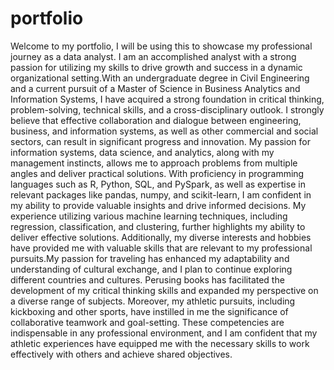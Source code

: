 # portfolio
Welcome to my portfolio, I will be using this to showcase my professional journey as a data analyst.
I am an accomplished analyst with a strong passion for utilizing my skills to drive growth and success in a dynamic organizational setting.With an undergraduate degree in Civil Engineering and a current pursuit of a Master of Science in Business Analytics and Information Systems, I have acquired a strong foundation in critical thinking, problem-solving, technical skills, and a cross-disciplinary outlook. I strongly believe that effective collaboration and dialogue between engineering, business, and information systems, as well as other commercial and social sectors, can result in significant progress and innovation. My passion for information systems, data science, and analytics, along with my management instincts, allows me to approach problems from multiple angles and deliver practical solutions. With proficiency in programming languages such as R, Python, SQL, and PySpark, as well as expertise in relevant packages like pandas, numpy, and scikit-learn, I am confident in my ability to provide valuable insights and drive informed decisions. My experience utilizing various machine learning techniques, including regression, classification, and clustering, further highlights my ability to deliver effective solutions. Additionally, my diverse interests and hobbies have provided me with valuable skills that are relevant to my professional pursuits.My passion for traveling has enhanced my adaptability and understanding of cultural exchange, and I plan to continue exploring different countries and cultures. Perusing books has facilitated the development of my critical thinking skills and expanded my perspective on a diverse range of subjects. Moreover, my athletic pursuits, including kickboxing and other sports, have instilled in me the significance of collaborative teamwork and goal-setting. These competencies are indispensable in any professional environment, and I am confident that my athletic experiences have equipped me with the necessary skills to work effectively with others and achieve shared objectives.
